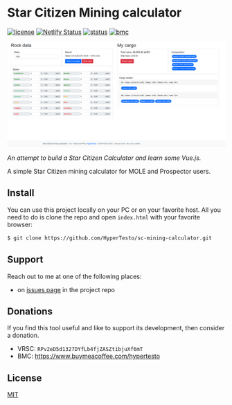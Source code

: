 # Star Citizen Mining calculator
[![license](https://img.shields.io/badge/license-MIT-informational)](LICENSE.md)
[![Netlify Status](https://api.netlify.com/api/v1/badges/461dcbb4-834d-4a19-858d-5351b18361b8/deploy-status)](https://app.netlify.com/sites/practical-kilby-285485/deploys)
[![status](https://img.shields.io/website?down_color=red&down_message=offline&up_color=green&up_message=online&url=https%3A%2F%2Fsc-mining.app)](#)
[![bmc](https://img.shields.io/badge/buy%20me%20a%20coffee-donate-yellow.svg)](https://www.buymeacoffee.com/hypertesto)

![Screenshot](screenshot.png)

_An attempt to build a Star Citizen Calculator and learn some Vue.js._

A simple Star Citizen mining calculator for MOLE and Prospector users.

## Install
You can use this project locally on your PC or on your favorite host. All you
need to do is clone the repo and open ```index.html``` with your favorite browser:

```bash
$ git clone https://github.com/HyperTesto/sc-mining-calculator.git
```

## Support
Reach out to me at one of the following places:

* on [issues page](https://github.com/HyperTesto/sc-mining-calculator/issues) in the project repo

## Donations
If you find this tool useful and like to support its  development, then consider a donation.

* VRSC: `RPv2eD5d1327DYfLb4fjZASZtibjuXf6mT`
* BMC: https://www.buymeacoffee.com/hypertesto


## License
[MIT](LICENSE.md)
